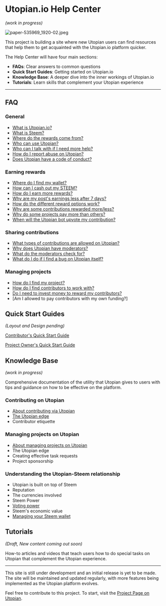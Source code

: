 # Utopian.io Help Center

*(work in progress)*


![paper-535969_1920-02.jpeg](https://steemitimages.com/DQmYYGtbVkHgVC4H9h9Te5Y4yyMszK6WUFGy4vnfkfxC9Vr/paper-535969_1920-02.jpeg)

This project is building a site where new Utopian users can find resources that help them to get acquainted with the Utopian.io platform quicker.


The Help Center will have four main sections:

- **FAQs**: Clear answers to common questions
- **Quick Start Guides**: Getting started on Utopian.io
- **Knowledge Base**: A deeper dive into the inner workings of Utopian.io
- **Tutorials**: Learn skills that complement your Utopian experience

---

## FAQ

### General

- [What is Utopian.io?](faq/what-is-utopian.md)
- [What is Steem?](faq/what-is-steem.md)
- [Where do the rewards come from?](faq/where-do-the-rewards-come-from.md)
- [Who can use Utopian?](faq/who-can-use-utopian.md)
- [Who can I talk with if I need more help?](faq/who-can-i-talk-with-if-i-need-more-help.md)
- [How do I report abuse on Utopian?](faq/how-do-i-report-abuse-on-utopian.md)
- [Does Utopian have a code of conduct?](faq/does-utopian-have-a-code-of-conduct.md)

### Earning rewards

- [Where do I find my wallet?](faq/where-do-i-find-my-wallet.md)
- [How can I cash out my STEEM?](faq/how-can-i-cash-out-my-steem.md)
- [How do I earn more rewards?](faq/how-do-i-earn-more-rewards.md)
- [Why are my post's earnings less after 7 days?](faq/why-are-my-posts-earnings-less-after-7-days.md)
- [How do the different reward options work?](faq/how-do-the-different-reward-options-work.md)
- [Why are some contributions rewarded more/less?](faq/why-are-some-contributions-rewarded-more-less.md)
- [Why do some projects pay more than others?](faq/why-do-some-projects-pay-more-than-others.md)
- [When will the Utopian bot upvote my contribution?](faq/when-will-the-utopian-bot-upvote-my-contribution.md)

### Sharing contributions

- [What types of contributions are allowed on Utopian?](faq/what-types-of-contributions-are-allowed-on-utopian.md)
- [Why does Utopian have moderators?](faq/why-does-utopian-have-moderators.md)
- [What do the moderators check for?](faq/what-do-the-moderators-check-for.md)
- [What do I do if I find a bug on Utopian itself?](faq/what-do-i-do-if-i-find-a-bug-on-utopian.md)

### Managing projects

- [How do I find my project?](faq/how-do-i-find-my-project.md)
- [How do I find contributors to work with?](faq/how-do-i-find-contributors-to-work-with.md)
- [Do I need to invest money to reward my contributors?](faq/do-i-need-to-invest-money-to-reward-my-contributors.md)
- [Am I allowed to pay contributors with my own funding?]


## Quick Start Guides

*(Layout and Design pending)*


[Contributor's Quick Start Guide](guides/quickstart_contributors.md)

[Project Owner's Quick Start Guide](guides/quickstart_project-owners.md)


## Knowledge Base

*(work in progress)*

Comprehensive documentation of the utility that Utopian gives to users with tips and guidance on how to be effective on the platform.

### Contributing on Utopian

- [About contributing via Utopian](kb/contributors/about-contributing.md)
- [The Utopian edge](kb/contributors/the-utopian-edge_contributors.md)
- Contributor etiquette


### Managing projects on Utopian

- [About managing projects on Utopian](kb/project-owners/about-managing.md)
- The Utopian edge
- Creating effective task requests
- Project sponsorship

### Understanding the Utopian-Steem relationship

- Utopian is built on top of Steem
- Reputation
- The currencies involved
- Steem Power
- [Voting power](kb/voting-power.md)
- Steem's economic value
- [Managing your Steem wallet](kb/utopian-steem/managing-your-steem-wallet.md)


## Tutorials

*(Draft, New content coming out soon)*

How-to articles and videos that teach users how to do special tasks on Utopian that complement the Utopian experience.

---

This site is still under development and an initial release is yet to be made. The site will be maintained and updated regularly, with more features being implemented as the Utopian platform evolves.

Feel free to contribute to this project. To start, visit the [Project Page on Utopian](https://utopian.io/project/imwatsi/utopian.io-help_center/github/111396190/all).
